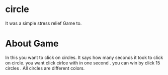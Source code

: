 # circle
It was a simple stress relief Game to.
# About Game
In this you want to click on circles. It says how many seconds it took to click on circle. you want click cirlce with in one second . you can win by click 15 circles . All circles are different colors.
